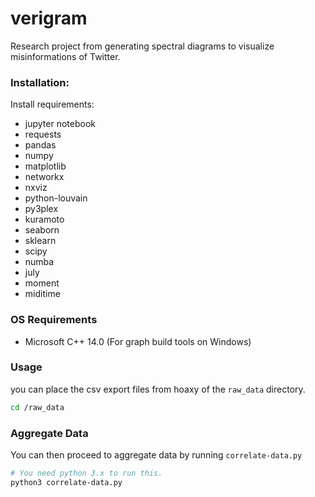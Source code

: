 # verigram

Research project from generating spectral diagrams to visualize misinformations of Twitter.

### Installation:

Install requirements:

- jupyter notebook
- requests
- pandas
- numpy
- matplotlib
- networkx
- nxviz
- python-louvain
- py3plex
- kuramoto
- seaborn
- sklearn
- scipy
- numba
- july
- moment
- miditime

### OS Requirements

- Microsoft C++ 14.0 (For graph build tools on Windows)

### Usage

you can place the csv export files from hoaxy of the `raw_data` directory.

```sh
cd /raw_data
```

### Aggregate Data

You can then proceed to aggregate data by running `correlate-data.py`

```sh
# You need python 3.x to run this.
python3 correlate-data.py
```
